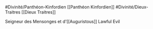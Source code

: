 #Divinité/Panthéon-Kinfordien [[Panthéon Kinfordien]] 
#Divinité/Dieux-Traitres [[Dieux Traitres]]

Seigneur des Mensonges et d'[[Auguristous]]
Lawful Evil